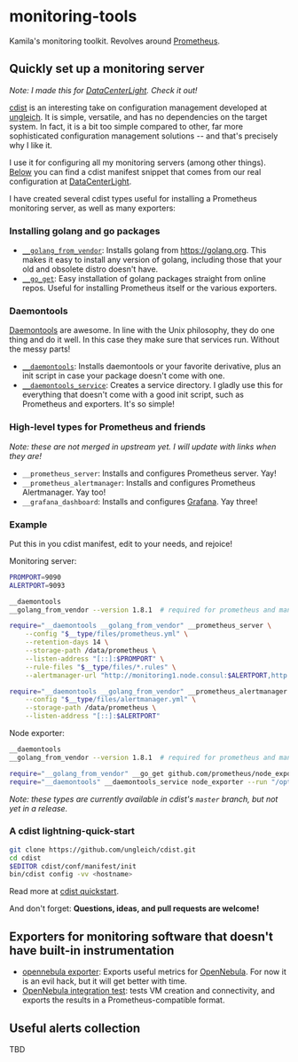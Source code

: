 # monitoring-tools
Kamila's monitoring toolkit. Revolves around [Prometheus](https://prometheus.io/).

## Quickly set up a monitoring server

_Note: I made this for [DataCenterLight](http://datacenterlight.ch). Check it out!_

[cdist](http://www.nico.schottelius.org/software/cdist/) is an interesting take on configuration management developed at [ungleich](http://ungleich.ch/). It is simple, versatile, and has no dependencies on the target system. In fact, it is a bit too simple compared to other, far more sophisticated configuration management solutions -- and that's precisely why I like it.

I use it for configuring all my monitoring servers (among other things). [Below](#example) you can find a cdist manifest snippet that comes from our real configuration at [DataCenterLight](http://datacenterlight.ch).

I have created several cdist types useful for installing a Prometheus monitoring server, as well as many exporters:

### Installing golang and go packages

- [`__golang_from_vendor`](https://github.com/ungleich/cdist/blob/master/cdist/conf/type/__golang_from_vendor/man.rst): Installs golang from https://golang.org. This makes it easy to install any version of golang, including those that your old and obsolete distro doesn't have.
- [`__go_get`](https://github.com/ungleich/cdist/blob/master/cdist/conf/type/__go_get/man.rst): Easy installation of golang packages straight from online repos. Useful for installing Prometheus itself or the various exporters.

### Daemontools

[Daemontools](https://cr.yp.to/daemontools.html) are awesome. In line with the Unix philosophy, they do one thing and do it well. In this case they make sure that services run. Without the messy parts!

- [`__daemontools`](https://github.com/ungleich/cdist/blob/master/cdist/conf/type/__daemontools/man.rst): Installs daemontools or your favorite derivative, plus an init script in case your package doesn't come with one.
- [`__daemontools_service`](https://github.com/ungleich/cdist/blob/master/cdist/conf/type/__daemontools_service/man.rst): Creates a service directory. I gladly use this for everything that doesn't come with a good init script, such as Prometheus and exporters. It's so simple!

### High-level types for Prometheus and friends

_Note: these are not merged in upstream yet. I will update with links when they are!_

- `__prometheus_server`: Installs and configures Prometheus server. Yay!
- `__prometheus_alertmanager`: Installs and configures Prometheus Alertmanager. Yay too!
- `__grafana_dashboard`: Installs and configures [Grafana](https://grafana.com/). Yay three!

### Example

Put this in you cdist manifest, edit to your needs, and rejoice!

Monitoring server:
```sh
PROMPORT=9090
ALERTPORT=9093

__daemontools
__golang_from_vendor --version 1.8.1  # required for prometheus and many exporters

require="__daemontools __golang_from_vendor" __prometheus_server \
	--config "$__type/files/prometheus.yml" \
	--retention-days 14 \
	--storage-path /data/prometheus \
	--listen-address "[::]:$PROMPORT" \
	--rule-files "$__type/files/*.rules" \
	--alertmanager-url "http://monitoring1.node.consul:$ALERTPORT,http://monitoring2.node.consul:$ALERTPORT"

require="__daemontools __golang_from_vendor" __prometheus_alertmanager \
	--config "$__type/files/alertmanager.yml" \
	--storage-path /data/prometheus \
	--listen-address "[::]:$ALERTPORT"
```

Node exporter:
```sh
__daemontools
__golang_from_vendor --version 1.8.1  # required for prometheus and many exporters

require="__golang_from_vendor" __go_get github.com/prometheus/node_exporter
require="__daemontools" __daemontools_service node_exporter --run "/opt/gocode/bin/node_exporter"
```

_Note: these types are currently available in cdist's `master` branch, but not yet in a release._

### A cdist lightning-quick-start

```sh
git clone https://github.com/ungleich/cdist.git
cd cdist
$EDITOR cdist/conf/manifest/init
bin/cdist config -vv <hostname>
```

Read more at [cdist quickstart](http://www.nico.schottelius.org/software/cdist/man/latest/cdist-quickstart.html).

And don't forget: **Questions, ideas, and pull requests are welcome!**

## Exporters for monitoring software that doesn't have built-in instrumentation

- [opennebula exporter](https://github.com/AnotherKamila/opennebula-exporter): Exports useful metrics for [OpenNebula](https://opennebula.org/). For now it is an evil hack, but it will get better with time.
- [OpenNebula integration test](https://github.com/AnotherKamila/opennebula-exporter/tree/master/integration_test): tests VM creation and connectivity, and exports the results in a Prometheus-compatible format.

## Useful alerts collection

TBD

